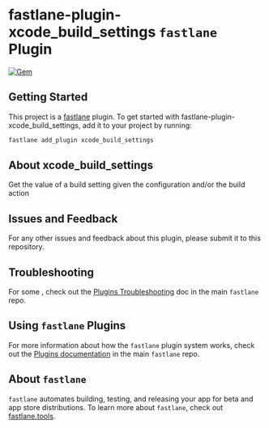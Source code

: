 # fastlane-plugin-xcode_build_settings `fastlane` Plugin

[![Gem](assets/plugin-badge.svg)](https://rubygems.org/gems/xcode_build_settings)

## Getting Started

This project is a [fastlane](https://github.com/fastlane/fastlane) plugin. To get started with fastlane-plugin-xcode_build_settings, add it to your project by running:

```bash
fastlane add_plugin xcode_build_settings
```

## About xcode_build_settings

Get the value of a build setting given the configuration and/or the build action

## Issues and Feedback

For any other issues and feedback about this plugin, please submit it to this repository.

## Troubleshooting

For some , check out the [Plugins Troubleshooting](https://github.com/fastlane/fastlane/blob/master/fastlane/docs/PluginsTroubleshooting.md) doc in the main `fastlane` repo.

## Using `fastlane` Plugins

For more information about how the `fastlane` plugin system works, check out the [Plugins documentation](https://github.com/fastlane/fastlane/blob/master/fastlane/docs/Plugins.md) in the main `fastlane` repo.

## About `fastlane`

`fastlane` automates building, testing, and releasing your app for beta and app store distributions. To learn more about `fastlane`, check out [fastlane.tools](https://fastlane.tools).
